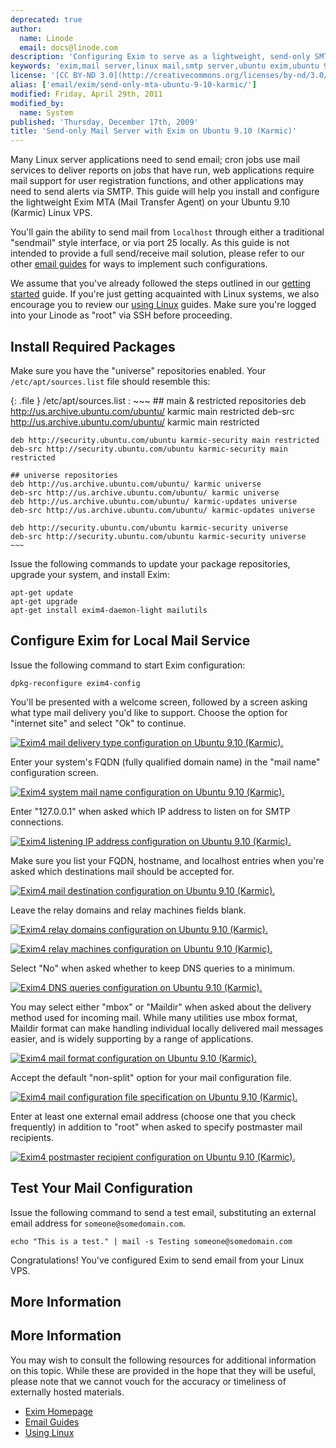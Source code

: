 ```yaml
---
deprecated: true
author:
  name: Linode
  email: docs@linode.com
description: 'Configuring Exim to serve as a lightweight, send-only SMTP server on Ubuntu 9.10 (Karmic).'
keywords: 'exim,mail server,linux mail,smtp server,ubuntu exim,ubuntu 9.10'
license: '[CC BY-ND 3.0](http://creativecommons.org/licenses/by-nd/3.0/us/)'
alias: ['email/exim/send-only-mta-ubuntu-9-10-karmic/']
modified: Friday, April 29th, 2011
modified_by:
  name: System
published: 'Thursday, December 17th, 2009'
title: 'Send-only Mail Server with Exim on Ubuntu 9.10 (Karmic)'
---
```




Many Linux server applications need to send email; cron jobs use mail services to deliver reports on jobs that have run, web applications require mail support for user registration functions, and other applications may need to send alerts via SMTP. This guide will help you install and configure the lightweight Exim MTA (Mail Transfer Agent) on your Ubuntu 9.10 (Karmic) Linux VPS.

You'll gain the ability to send mail from `localhost` through either a traditional "sendmail" style interface, or via port 25 locally. As this guide is not intended to provide a full send/receive mail solution, please refer to our other [email guides](/docs/email/) for ways to implement such configurations.

We assume that you've already followed the steps outlined in our [getting started](/docs/getting-started/) guide. If you're just getting acquainted with Linux systems, we also encourage you to review our [using Linux](/docs/using-linux/) guides. Make sure you're logged into your Linode as "root" via SSH before proceeding.

Install Required Packages
-------------------------

Make sure you have the "universe" repositories enabled. Your `/etc/apt/sources.list` file should resemble this:

{: .file }
/etc/apt/sources.list
:   ~~~
	## main & restricted repositories
	deb http://us.archive.ubuntu.com/ubuntu/ karmic main restricted
	deb-src http://us.archive.ubuntu.com/ubuntu/ karmic main restricted

	deb http://security.ubuntu.com/ubuntu karmic-security main restricted
	deb-src http://security.ubuntu.com/ubuntu karmic-security main restricted

	## universe repositories
	deb http://us.archive.ubuntu.com/ubuntu/ karmic universe
	deb-src http://us.archive.ubuntu.com/ubuntu/ karmic universe
	deb http://us.archive.ubuntu.com/ubuntu/ karmic-updates universe
	deb-src http://us.archive.ubuntu.com/ubuntu/ karmic-updates universe

	deb http://security.ubuntu.com/ubuntu karmic-security universe
	deb-src http://security.ubuntu.com/ubuntu karmic-security universe
    ~~~

Issue the following commands to update your package repositories, upgrade your system, and install Exim:

    apt-get update
    apt-get upgrade
    apt-get install exim4-daemon-light mailutils

Configure Exim for Local Mail Service
-------------------------------------

Issue the following command to start Exim configuration:

    dpkg-reconfigure exim4-config

You'll be presented with a welcome screen, followed by a screen asking what type mail delivery you'd like to support. Choose the option for "internet site" and select "Ok" to continue.

[![Exim4 mail delivery type configuration on Ubuntu 9.10 (Karmic).](/docs/assets/443-01-exim4-ubuntu-9.10-general.png)](/docs/assets/443-01-exim4-ubuntu-9.10-general.png)

Enter your system's FQDN (fully qualified domain name) in the "mail name" configuration screen.

[![Exim4 system mail name configuration on Ubuntu 9.10 (Karmic).](/docs/assets/444-02-exim4-ubuntu-9.10-mail-name.png)](/docs/assets/444-02-exim4-ubuntu-9.10-mail-name.png)

Enter "127.0.0.1" when asked which IP address to listen on for SMTP connections.

[![Exim4 listening IP address configuration on Ubuntu 9.10 (Karmic).](/docs/assets/445-03-exim4-ubuntu-9.10-ip-listen.png)](/docs/assets/445-03-exim4-ubuntu-9.10-ip-listen.png)

Make sure you list your FQDN, hostname, and localhost entries when you're asked which destinations mail should be accepted for.

[![Exim4 mail destination configuration on Ubuntu 9.10 (Karmic).](/docs/assets/446-04-exim4-ubuntu-9.10-local-domains.png)](/docs/assets/446-04-exim4-ubuntu-9.10-local-domains.png)

Leave the relay domains and relay machines fields blank.

[![Exim4 relay domains configuration on Ubuntu 9.10 (Karmic).](/docs/assets/447-05-exim4-ubuntu-9.10-relay-domains.png)](/docs/assets/447-05-exim4-ubuntu-9.10-relay-domains.png)

[![Exim4 relay machines configuration on Ubuntu 9.10 (Karmic).](/docs/assets/448-06-exim4-ubuntu-9.10-relay-machines.png)](/docs/assets/448-06-exim4-ubuntu-9.10-relay-machines.png)

Select "No" when asked whether to keep DNS queries to a minimum.

[![Exim4 DNS queries configuration on Ubuntu 9.10 (Karmic).](/docs/assets/449-07-exim4-ubuntu-9.10-dns-queries.png)](/docs/assets/449-07-exim4-ubuntu-9.10-dns-queries.png)

You may select either "mbox" or "Maildir" when asked about the delivery method used for incoming mail. While many utilities use mbox format, Maildir format can make handling individual locally delivered mail messages easier, and is widely supporting by a range of applications.

[![Exim4 mail format configuration on Ubuntu 9.10 (Karmic).](/docs/assets/450-08-exim4-ubuntu-9.10-mail-format.png)](/docs/assets/450-08-exim4-ubuntu-9.10-mail-format.png)

Accept the default "non-split" option for your mail configuration file.

[![Exim4 mail configuration file specification on Ubuntu 9.10 (Karmic).](/docs/assets/450-08-exim4-ubuntu-9.10-mail-format.png)](/docs/assets/450-08-exim4-ubuntu-9.10-mail-format.png)

Enter at least one external email address (choose one that you check frequently) in addition to "root" when asked to specify postmaster mail recipients.

[![Exim4 postmaster recipient configuration on Ubuntu 9.10 (Karmic).](/docs/assets/451-10-exim4-ubuntu-9.10-postmater-mail.png)](/docs/assets/451-10-exim4-ubuntu-9.10-postmater-mail.png)

Test Your Mail Configuration
----------------------------

Issue the following command to send a test email, substituting an external email address for `someone@somedomain.com`.

    echo "This is a test." | mail -s Testing someone@somedomain.com

Congratulations! You've configured Exim to send email from your Linux VPS.

More Information
----------------

More Information
----------------

You may wish to consult the following resources for additional information on this topic. While these are provided in the hope that they will be useful, please note that we cannot vouch for the accuracy or timeliness of externally hosted materials.

- [Exim Homepage](http://www.exim.org/)
- [Email Guides](/docs/email/)
- [Using Linux](/docs/using-linux/)



